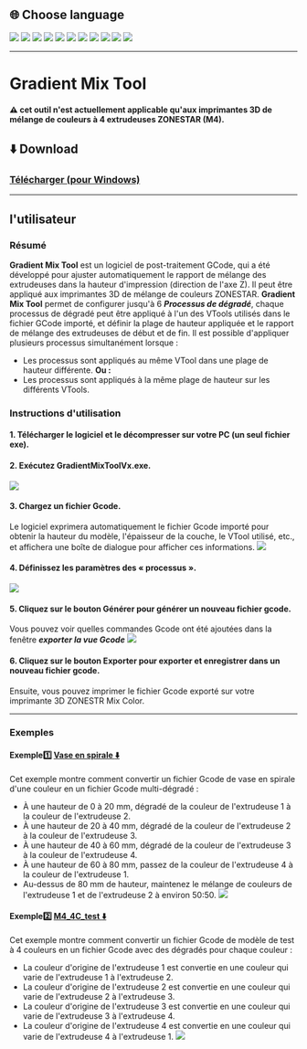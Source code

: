 
## <a id="choose-language">:globe_with_meridians: Choose language </a>
[![](../../lanpic/EN.png)](./readme.md)
[![](../../lanpic/ES.png)](./readme-es.md)
[![](../../lanpic/PT.png)](./readme-pt.md)
[![](../../lanpic/FR.png)](./readme-fr.md)
[![](../../lanpic/DE.png)](./readme-de.md)
[![](../../lanpic/IT.png)](./readme-it.md)
[![](../../lanpic/RU.png)](./readme-ru.md)
[![](../../lanpic/JP.png)](./readme-jp.md)
[![](../../lanpic/KR.png)](./readme-kr.md)
[![](../../lanpic/SA.png)](./readme-ar.md)
[![](../../lanpic/CN.png)](./readme-cn.md)

----
# Gradient Mix Tool
#### :warning: cet outil n'est actuellement applicable qu'aux imprimantes 3D de mélange de couleurs à 4 extrudeuses ZONESTAR (M4).
## :arrow_down: Download 
### [Télécharger (pour Windows)](GradientMixToolV1.zip)
<!-- ### :arrow_down:[Download (for Linux)](GradientMixToolV1.zip) -->

----
##  l'utilisateur
### Résumé
**Gradient Mix Tool** est un logiciel de post-traitement GCode, qui a été développé pour ajuster automatiquement le rapport de mélange des extrudeuses dans la hauteur d'impression (direction de l'axe Z). Il peut être appliqué aux imprimantes 3D de mélange de couleurs ZONESTAR.
**Gradient Mix Tool** permet de configurer jusqu'à 6 ***Processus de dégradé***, chaque processus de dégradé peut être appliqué à l'un des VTools utilisés dans le fichier GCode importé, et définir la plage de hauteur appliquée et le rapport de mélange des extrudeuses de début et de fin. Il est possible d'appliquer plusieurs processus simultanément lorsque :
- Les processus sont appliqués au même VTool dans une plage de hauteur différente.
**Ou :**
- Les processus sont appliqués à la même plage de hauteur sur les différents VTools.

### Instructions d'utilisation
#### 1. Télécharger le logiciel et le décompresser sur votre PC (un seul fichier exe).
#### 2. Exécutez GradientMixToolVx.exe.
![](1.jpg)
#### 3. Chargez un fichier Gcode.
Le logiciel exprimera automatiquement le fichier Gcode importé pour obtenir la hauteur du modèle, l'épaisseur de la couche, le VTool utilisé, etc., et affichera une boîte de dialogue pour afficher ces informations.
![](2.jpg)
#### 4. Définissez les paramètres des « processus ».
![](3.jpg)
#### 5. Cliquez sur le bouton Générer pour générer un nouveau fichier gcode.
Vous pouvez voir quelles commandes Gcode ont été ajoutées dans la fenêtre ***exporter la vue Gcode***
![](4.jpg)
#### 6. Cliquez sur le bouton Exporter pour exporter et enregistrer dans un nouveau fichier gcode.
Ensuite, vous pouvez imprimer le fichier Gcode exporté sur votre imprimante 3D ZONESTR Mix Color.

----
### Exemples
#### Exemple:one: [Vase en spirale :arrow_down:](./SpiralVase.zip)
Cet exemple montre comment convertir un fichier Gcode de vase en spirale d'une couleur en un fichier Gcode multi-dégradé :
- À une hauteur de 0 à 20 mm, dégradé de la couleur de l'extrudeuse 1 à la couleur de l'extrudeuse 2.
- À une hauteur de 20 à 40 mm, dégradé de la couleur de l'extrudeuse 2 à la couleur de l'extrudeuse 3.
- À une hauteur de 40 à 60 mm, dégradé de la couleur de l'extrudeuse 3 à la couleur de l'extrudeuse 4.
- À une hauteur de 60 à 80 mm, passez de la couleur de l'extrudeuse 4 à la couleur de l'extrudeuse 1.
- Au-dessus de 80 mm de hauteur, maintenez le mélange de couleurs de l'extrudeuse 1 et de l'extrudeuse 2 à environ 50:50.
![](./SpiralVase.jpg)
#### Exemple:two: [M4_4C_test :arrow_down:](./M4_4C_test.zip)
Cet exemple montre comment convertir un fichier Gcode de modèle de test à 4 couleurs en un fichier Gcode avec des dégradés pour chaque couleur :
- La couleur d'origine de l'extrudeuse 1 est convertie en une couleur qui varie de l'extrudeuse 1 à l'extrudeuse 2.
- La couleur d'origine de l'extrudeuse 2 est convertie en une couleur qui varie de l'extrudeuse 2 à l'extrudeuse 3.
- La couleur d'origine de l'extrudeuse 3 est convertie en une couleur qui varie de l'extrudeuse 3 à l'extrudeuse 4.
- La couleur d'origine de l'extrudeuse 4 est convertie en une couleur qui varie de l'extrudeuse 4 à l'extrudeuse 1.
![](./M4-4C-Test.jpg)